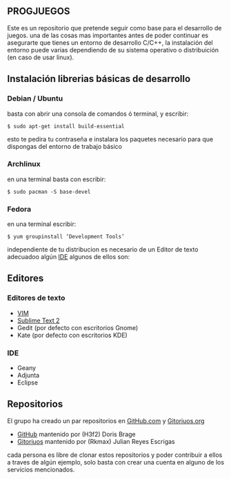 PROGJUEGOS
----------

Este es un repositorio que pretende seguir como base para el desarrollo de juegos. una de las cosas mas importantes antes de poder continuar es asegurarte que tienes un entorno de desarrollo C/C++, la instalación del entorno puede varias dependiendo de su sistema operativo o distribuición (en caso de usar linux).

## Instalación librerias básicas de desarrollo

### Debian / Ubuntu

basta con abrir una consola de comandos ó terminal, y escribir:

    $ sudo apt-get install build-essential

esto te pedira tu contraseña e instalara los paquetes necesario para que dispongas del entorno de trabajo básico

### Archlinux

en una terminal basta con escribir:

    $ sudo pacman -S base-devel

### Fedora

en una terminal escribir:

    $ yum groupinstall ‘Development Tools’

independiente de tu distribucion es necesario de un Editor de texto adecuadoo algún [IDE][1] algunos de ellos son:

## Editores

### Editores de texto
- [VIM][vim]
- [Sublime Text 2][sublime]
- Gedit (por defecto con escritorios Gnome)
- Kate (por defecto con escritorios KDE)

### IDE
- Geany
- Adjunta
- Eclipse

## Repositorios

El grupo ha creado un par repositorios en [GitHub.com][2] y [Gitoriuos.org][3]

- [GitHub](https://github.com/rkmax/progjuegos/) mantenido por (H3f2) Doris Brage
- [Gitoriuos](https://git.gitorious.org/progjuegos/progjuegos.git) mantenido por (Rkmax) Julian Reyes Escrigas

cada persona es libre de clonar estos repositorios y poder contribuir a ellos a traves de algún ejemplo, solo basta con crear una cuenta en alguno de los servicios mencionados.



[vim]:http://es.wikipedia.org/wiki/Vim
[sublime]:http://www.sublimetext.com/2
[1]:http://es.wikipedia.org/wiki/Entorno_de_desarrollo_integrado
[2]:https://github.com
[3]:https://gitorious.org